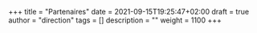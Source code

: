 +++
title       = "Partenaires"
date        = 2021-09-15T19:25:47+02:00
draft       = true
author      = "direction"
tags        = []
description = ""
weight      = 1100
+++
